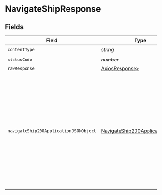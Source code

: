 # NavigateShipResponse


## Fields

| Field                                                                                                                                                                    | Type                                                                                                                                                                     | Required                                                                                                                                                                 | Description                                                                                                                                                              |
| ------------------------------------------------------------------------------------------------------------------------------------------------------------------------ | ------------------------------------------------------------------------------------------------------------------------------------------------------------------------ | ------------------------------------------------------------------------------------------------------------------------------------------------------------------------ | ------------------------------------------------------------------------------------------------------------------------------------------------------------------------ |
| `contentType`                                                                                                                                                            | *string*                                                                                                                                                                 | :heavy_check_mark:                                                                                                                                                       | N/A                                                                                                                                                                      |
| `statusCode`                                                                                                                                                             | *number*                                                                                                                                                                 | :heavy_check_mark:                                                                                                                                                       | N/A                                                                                                                                                                      |
| `rawResponse`                                                                                                                                                            | [AxiosResponse>](https://axios-http.com/docs/res_schema)                                                                                                                 | :heavy_minus_sign:                                                                                                                                                       | N/A                                                                                                                                                                      |
| `navigateShip200ApplicationJSONObject`                                                                                                                                   | [NavigateShip200ApplicationJSON](../../models/operations/navigateship200applicationjson.md)                                                                              | :heavy_minus_sign:                                                                                                                                                       | The successful transit information including the route details and changes to ship fuel, supplies, and crew wages paid. The route includes the expected time of arrival. |